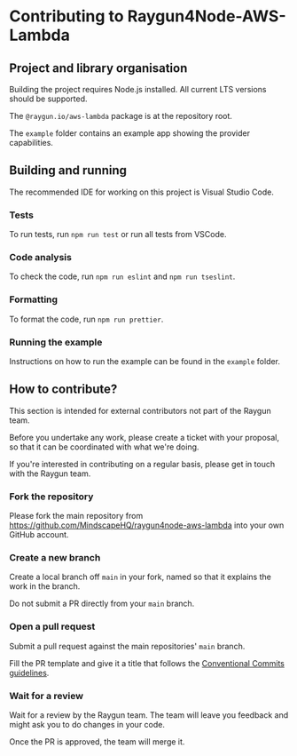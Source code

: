 # Contributing to Raygun4Node-AWS-Lambda

## Project and library organisation

Building the project requires Node.js installed.
All current LTS versions should be supported.

The `@raygun.io/aws-lambda` package is at the repository root.

The `example` folder contains an example app showing the provider capabilities.

## Building and running

The recommended IDE for working on this project is Visual Studio Code.

### Tests

To run tests, run `npm run test` or run all tests from VSCode.

### Code analysis

To check the code, run `npm run eslint` and `npm run tseslint`.

### Formatting

To format the code, run `npm run prettier`.

### Running the example

Instructions on how to run the example can be found in the `example` folder.

## How to contribute?

This section is intended for external contributors not part of the Raygun team.

Before you undertake any work, please create a ticket with your proposal,
so that it can be coordinated with what we're doing.

If you're interested in contributing on a regular basis,
please get in touch with the Raygun team.

### Fork the repository

Please fork the main repository from https://github.com/MindscapeHQ/raygun4node-aws-lambda
into your own GitHub account.

### Create a new branch

Create a local branch off `main` in your fork,
named so that it explains the work in the branch.

Do not submit a PR directly from your `main` branch.

### Open a pull request

Submit a pull request against the main repositories' `main` branch. 

Fill the PR template and give it a title that follows the [Conventional Commits guidelines](https://www.conventionalcommits.org/en/v1.0.0/).

### Wait for a review

Wait for a review by the Raygun team.
The team will leave you feedback and might ask you to do changes in your code.

Once the PR is approved, the team will merge it.

